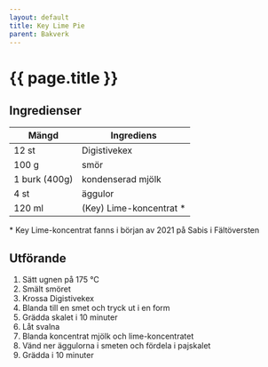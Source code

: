 ```yaml
---
layout: default
title: Key Lime Pie
parent: Bakverk
---
```


# {{ page.title }}

## Ingredienser

Mängd|Ingrediens
------------ | -------------
12 st|Digistivekex
100 g|smör
1 burk (400g)|kondenserad mjölk
4 st|äggulor
120 ml| (Key) Lime-koncentrat *

\* Key Lime-koncentrat fanns i början av 2021 på Sabis i Fältöversten

## Utförande
1. Sätt ugnen på 175 ℃
1. Smält smöret
2. Krossa Digistivekex
3. Blanda till en smet och tryck ut i en form
4. Grädda skalet i 10 minuter
5. Låt svalna
6. Blanda koncentrat mjölk och lime-koncentratet
7. Vänd ner äggulorna i smeten och fördela i pajskalet
8. Grädda i 10 minuter
